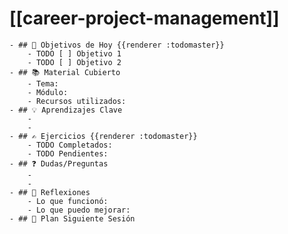 # [[career-project-management]]
	- ## 🎯 Objetivos de Hoy {{renderer :todomaster}}
		- TODO [ ] Objetivo 1
		- TODO [ ] Objetivo 2
	- ## 📚 Material Cubierto
		- Tema:
		- Módulo:
		- Recursos utilizados:
	- ## 💡 Aprendizajes Clave
		-
		-
	- ## ✍️ Ejercicios {{renderer :todomaster}}
		- TODO Completados:
		- TODO Pendientes:
	- ## ❓ Dudas/Preguntas
		-
		-
	- ## 📝 Reflexiones
		- Lo que funcionó:
		- Lo que puedo mejorar:
	- ## 📅 Plan Siguiente Sesión